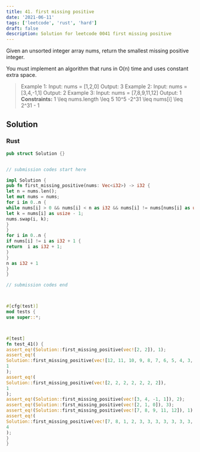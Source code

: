 ```yaml
---
title: 41. first missing positive
date: '2021-06-11'
tags: ['leetcode', 'rust', 'hard']
draft: false
description: Solution for leetcode 0041 first missing positive
---
```




Given an unsorted integer array nums, return the smallest missing positive integer.

You must implement an algorithm that runs in O(n) time and uses constant extra space.



>   Example 1:
>   Input: nums <TeX>=</TeX> [1,2,0]
>   Output: 3
>   Example 2:
>   Input: nums <TeX>=</TeX> [3,4,-1,1]
>   Output: 2
>   Example 3:
>   Input: nums <TeX>=</TeX> [7,8,9,11,12]
>   Output: 1
**Constraints:**
>   	1 <TeX>\leq</TeX> nums.length <TeX>\leq</TeX> 5  10^5
>   	-2^31 <TeX>\leq</TeX> nums[i] <TeX>\leq</TeX> 2^31 - 1


## Solution


### Rust
```rust
pub struct Solution {}


// submission codes start here

impl Solution {
pub fn first_missing_positive(nums: Vec<i32>) -> i32 {
let n = nums.len();
let mut nums = nums;
for i in 0..n {
while nums[i] > 0 && nums[i] < n as i32 && nums[i] != nums[nums[i] as usize - 1] {
let k = nums[i] as usize - 1;
nums.swap(i, k);
}
}
for i in 0..n {
if nums[i] != i as i32 + 1 {
return  i as i32 + 1;
}
}
n as i32 + 1
}
}

// submission codes end



#[cfg(test)]
mod tests {
use super::*;



#[test]
fn test_41() {
assert_eq!(Solution::first_missing_positive(vec![2, 2]), 1);
assert_eq!(
Solution::first_missing_positive(vec![12, 11, 10, 9, 8, 7, 6, 5, 4, 3, 2]),
1
);
assert_eq!(
Solution::first_missing_positive(vec![2, 2, 2, 2, 2, 2, 2]),
1
);
assert_eq!(Solution::first_missing_positive(vec![3, 4, -1, 1]), 2);
assert_eq!(Solution::first_missing_positive(vec![2, 1, 0]), 3);
assert_eq!(Solution::first_missing_positive(vec![7, 8, 9, 11, 12]), 1);
assert_eq!(
Solution::first_missing_positive(vec![7, 8, 1, 2, 3, 3, 3, 3, 3, 3, 3, -5, -7, 1234]),
4
);
}
}

```
